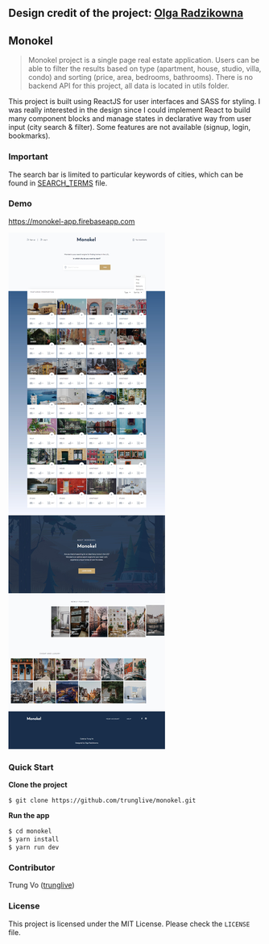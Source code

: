 ## **Design credit of the project: [Olga Radzikowna](https://dribbble.com/shots/4177962-Find-fancy-home-abroad/attachments/954897)**

## Monokel

> Monokel project is a single page real estate application. Users can be able to filter the results based on type (apartment, house, studio, villa, condo) and sorting (price, area, bedrooms, bathrooms). There is no backend API for this project, all data is located in utils folder.

This project is built using ReactJS for user interfaces and SASS for styling. I was really interested in the design since I could implement React to build many component blocks and manage states in declarative way from user input (city search & filter). Some features are not available (signup, login, bookmarks).

### Important

The search bar is limited to particular keywords of cities, which can be found in
[SEARCH_TERMS](SEARCH_TERMS.md) file.

### Demo

https://monokel-app.firebaseapp.com

![monokel](monokel-demo.jpg)

### Quick Start

**Clone the project**

```shell
$ git clone https://github.com/trunglive/monokel.git
```

**Run the app**

```shell
$ cd monokel
$ yarn install
$ yarn run dev
```

### Contributor

Trung Vo ([trunglive](https://github.com/trunglive))

### License

This project is licensed under the MIT License. Please check the `LICENSE` file.
